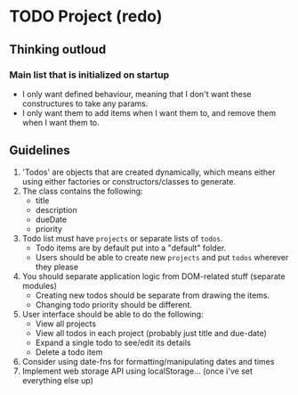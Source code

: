 # TODO Project (redo)
## Thinking outloud
### Main list that is initialized on startup
- I only want defined behaviour, meaning that I don't want these constructures to take any params.
- I only want them to add items when I want them to, and remove them when I want them to.

## Guidelines
1. 'Todos' are objects that are created dynamically, which means either using either factories or constructors/classes to generate.
2. The class contains the following:
    - title
    - description
    - dueDate
    - priority
3. Todo list must have `projects` or separate lists of `todos`.
    - Todo items are by default put into a "default" folder.
    - Users should be able to create new `projects` and put `todos` wherever they please
4. You should separate application logic from DOM-related stuff (separate modules)
    - Creating new todos should be separate from drawing the items.
    - Changing todo priority should be different.
5. User interface should be able to do the following:
    - View all projects
    - View all todos in each project (probably just title and due-date)
    - Expand a single todo to see/edit its details
    - Delete a todo item
6. Consider using date-fns for formatting/manipulating dates and times
7. Implement web storage API using localStorage... (once i've set everything else up)
